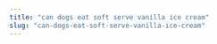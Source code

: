 ```yaml
---
title: "can dogs eat soft serve vanilla ice cream"
slug: "can-dogs-eat-soft-serve-vanilla-ice-cream"
---
```


